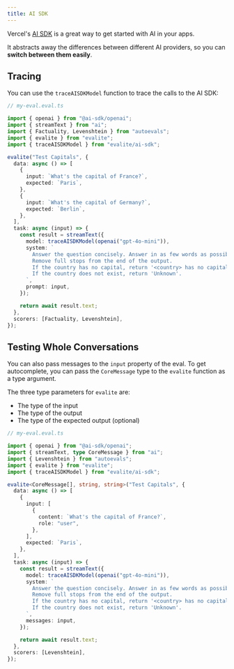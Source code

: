 ```yaml
---
title: AI SDK
---
```


Vercel's [AI SDK](https://sdk.vercel.ai/docs/introduction) is a great way to get started with AI in your apps.

It abstracts away the differences between different AI providers, so you can **switch between them easily**.

## Tracing

You can use the `traceAISDKModel` function to trace the calls to the AI SDK:

```ts
// my-eval.eval.ts

import { openai } from "@ai-sdk/openai";
import { streamText } from "ai";
import { Factuality, Levenshtein } from "autoevals";
import { evalite } from "evalite";
import { traceAISDKModel } from "evalite/ai-sdk";

evalite("Test Capitals", {
  data: async () => [
    {
      input: `What's the capital of France?`,
      expected: `Paris`,
    },
    {
      input: `What's the capital of Germany?`,
      expected: `Berlin`,
    },
  ],
  task: async (input) => {
    const result = streamText({
      model: traceAISDKModel(openai("gpt-4o-mini")),
      system: `
        Answer the question concisely. Answer in as few words as possible.
        Remove full stops from the end of the output.
        If the country has no capital, return '<country> has no capital'.
        If the country does not exist, return 'Unknown'.
      `,
      prompt: input,
    });

    return await result.text;
  },
  scorers: [Factuality, Levenshtein],
});
```

## Testing Whole Conversations

You can also pass messages to the `input` property of the eval. To get autocomplete, you can pass the `CoreMessage` type to the `evalite` function as a type argument.

The three type parameters for `evalite` are:

- The type of the input
- The type of the output
- The type of the expected output (optional)

```ts
// my-eval.eval.ts

import { openai } from "@ai-sdk/openai";
import { streamText, type CoreMessage } from "ai";
import { Levenshtein } from "autoevals";
import { evalite } from "evalite";
import { traceAISDKModel } from "evalite/ai-sdk";

evalite<CoreMessage[], string, string>("Test Capitals", {
  data: async () => [
    {
      input: [
        {
          content: `What's the capital of France?`,
          role: "user",
        },
      ],
      expected: `Paris`,
    },
  ],
  task: async (input) => {
    const result = streamText({
      model: traceAISDKModel(openai("gpt-4o-mini")),
      system: `
        Answer the question concisely. Answer in as few words as possible.
        Remove full stops from the end of the output.
        If the country has no capital, return '<country> has no capital'.
        If the country does not exist, return 'Unknown'.
      `,
      messages: input,
    });

    return await result.text;
  },
  scorers: [Levenshtein],
});
```
